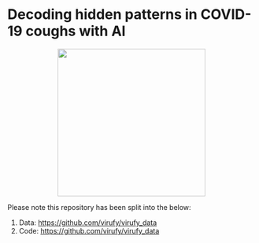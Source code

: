 # Decoding hidden patterns in COVID-19 coughs with AI

<p align="center">
  <img width="300" src="https://virufy.org/img/logos/virufy-logo.svg">
</p>

Please note this repository has been split into the below:

1. Data: https://github.com/virufy/virufy_data
2. Code: https://github.com/virufy/virufy_data
